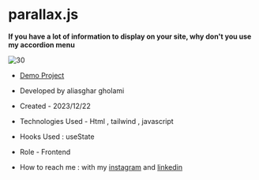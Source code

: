# parallax.js

**If you have a lot of information to display on your site, why don't you use my accordion menu**

![30](https://github.com/aliasghardev/parallax.js/assets/144837096/15d145a5-6489-4b20-a941-5b42922ff653)


- [Demo Project](https://aliasghardev.github.io/parallax.js/)

- Developed by aliasghar gholami

- Created - 2023/12/22

- Technologies Used - Html , tailwind , javascript

- Hooks Used : useState 

- Role - Frontend

- How to reach me : with my [instagram](https://www.instagram.com/aliasghar.gholami_dev) and [linkedin](https://www.linkedin.com/in/aliasghar-gholami-a1229a290)
